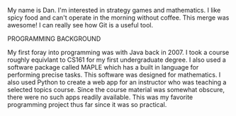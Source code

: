 My name is Dan. I'm interested in strategy games and mathematics. I like spicy food and can't
operate in the morning without coffee. This merge was awesome! I can really see how Git
is a useful tool.


PROGRAMMING BACKGROUND

My first foray into programming was with Java back in 2007. I took a course roughly equivlant
to CS161 for my first undergraduate degree. I also used a software package called MAPLE which
has a built in language for performing precise tasks. This software was designed for
mathematics. I also used Python to create a web app for an instructor who was teaching a
selected topics course. Since the course material was somewhat obscure, there were no such
apps readily available. This was my favorite programming project thus far since it was
so practical.
